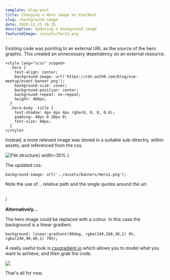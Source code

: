 ```yaml
---
template: blog-post
title: Changing a Hero image on Vue/Nuxt
slug: /background-image
date: 2020-12-15 16:25
description: Updating a background image
featuredImage: /assets/hero1.png
---
```

Existing code was pointing to an external URL as the source of the hero graphic. This created an unnecessary dependency on an external resource.

```
<style lang="scss" scoped>
  .hero {    
    text-align: center;
    background-image: url('https://cdn.auth0.com/blog/vue-meetup/event-banner.png');
    background-size: cover;
    background-position: center;
    background-repeat: no-repeat;
    height: 400px;
  }
  .hero-body .title {
    text-shadow: 4px 4px 4px rgba(0, 0, 0, 0.6);
    padding: 40px 0 20px 0;
    font-size: 60px;
  }
</style>

```

Instead, a more relevant image was stored in a suitable sub-directry, within assets, and referenced from the css.

![File structure](/assets/screenshot-2020-12-15-at-16.35.17.png "File structure"){ width=30% }

The updated css:

```
background-image: url('../assets/banners/Hero1.png');
```

Note the use of .. relative path and the single quotes around the url.

<br>/


**Alternatively...**

The hero image could be replaced with a colour. In this case the background is a linear gradient.

```
background: linear-gradient(90deg, rgba(249,168,38,1) 0%, rgba(240,90,40,1) 70%);
```

A really useful took is [cssgradient.io](https://cssgradient.io/) which allows you to model what you want to achieve, and then grab the code.

![](/assets/screenshot-2020-12-15-at-16.47.03.png)

That's all for now.